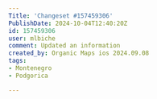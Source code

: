 ```yaml
---
Title: 'Changeset #157459306'
PublishDate: 2024-10-04T12:40:20Z
id: 157459306
user: mlbiche
comment: Updated an information
created_by: Organic Maps ios 2024.09.08
tags:
- Montenegro
- Podgorica

---
```


